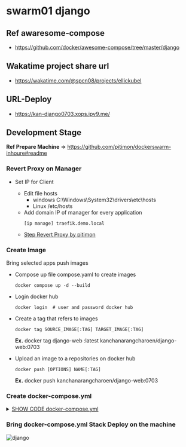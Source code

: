 # swarm01 django
## Ref awaresome-compose

- <https://github.com/docker/awesome-compose/tree/master/django>

## Wakatime project share url

- <https://wakatime.com/@spcn08/projects/ellickubel>

## URL-Deploy

- https://kan-django0703.xops.ipv9.me/

## Development Stage
**Ref Prepare Machine** => https://github.com/pitimon/dockerswarm-inhoure#readme

### Revert Proxy on Manager
- Set IP for Client

    - Edit file hosts
        - windows C:\Windows\System32\drivers\etc\hosts
        - Linux /etc/hosts
    - Add domain IP of manager for every application
        ```
        [ip manage] traefik.demo.local
        ```
    - [Step Revert Proxy by pitimon](https://github.com/pitimon/dockerswarm-inhoure/tree/main/ep03-traefik)

### Create Image
Bring selected apps push images 
- Compose up file compose.yaml to create images 
    ```
    docker compose up -d --build
    ```
- Login docker hub
    ```
    docker login  # user and password docker hub
    ```
- Create a tag that refers to images 
    ```
    docker tag SOURCE_IMAGE[:TAG] TARGET_IMAGE[:TAG]
    ```

    **Ex.** docker tag django-web :latest kanchanarangcharoen/django-web:0703
- Upload an image to a repositories on docker hub
    ```
    docker push [OPTIONS] NAME[:TAG]
    ```
    **Ex.** docker push kanchanarangcharoen/django-web:0703

### Create docker-compose.yml
<details><summary><ins>SHOW CODE docker-compose.yml</ins></summary>
<p>

```
version: '3.7'

services:
  db:
    image: postgres
    environment:
      POSTGRES_USER: postgres
      POSTGRES_PASSWORD: postgres
    networks:
      - default
    volumes:
      - db_data:/var/lib/postgresql/data

  web:
    image: kanchanarangcharoen/django-web:0703
    networks:
      - webproxy
      - default
    volumes:
      - static_data:/usr/src/app/static
    depends_on:
      - db
    deploy:
      replicas: 1
      labels:
        - traefik.docker.network=webproxy
        - traefik.enable=true
        - traefik.http.routers.${APPNAME}-https.entrypoints=websecure
        - traefik.http.routers.${APPNAME}-https.rule=Host("${APPNAME}.xops.ipv9.me")
        - traefik.http.routers.${APPNAME}-https.tls.certresolver=default
        - traefik.http.services.${APPNAME}.loadbalancer.server.port=8000

      restart_policy:
        condition: any
      update_config:
        delay: 5s
        parallelism: 1
        order: start-first

volumes:
  db_data:
  static_data:

networks:
  default:
    driver: overlay
    attachable: true
  webproxy:
    external: true
```
</p>
</details>

### Bring docker-compose.yml Stack Deploy on the machine

![django](https://user-images.githubusercontent.com/119097660/224472963-6fe2c144-7066-4c2e-a9db-6dddf6e91c8b.png)
